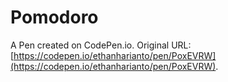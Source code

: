 # Pomodoro

A Pen created on CodePen.io. Original URL: [https://codepen.io/ethanharianto/pen/PoxEVRW](https://codepen.io/ethanharianto/pen/PoxEVRW).

